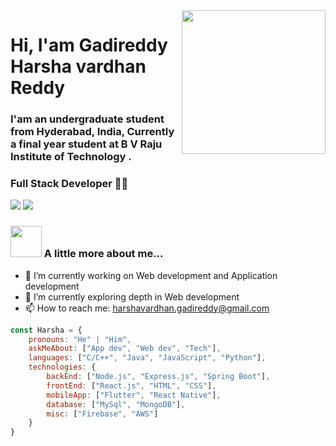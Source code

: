 
<img align='right' src="https://media.giphy.com/media/M9gbBd9nbDrOTu1Mqx/giphy.gif" width="230">

# Hi, I'am Gadireddy Harsha vardhan Reddy

### I'am an undergraduate student from Hyderabad, India, Currently a final year student at B V Raju Institute of Technology .
### Full Stack Developer 👨‍💻

[![](https://img.shields.io/badge/LinkedIn-Harsha%20vardhan%20Reddy%20Gadireddy-blue)](https://www.linkedin.com/in/harsha-vardhan-reddy-gadireddy/)
[![](https://img.shields.io/badge/Gmail-harshavardhan.gadireddy%40gmail.com-red)](mailto:harshavardhan.gadireddy@gmail.com)


### <img src="https://media.giphy.com/media/VgCDAzcKvsR6OM0uWg/giphy.gif" width="50"> A little more about me...  


- 🔭 I’m currently working on Web development and Application development
- 🌱 I’m currently exploring depth in Web development
- 📫 How to reach me: harshavardhan.gadireddy@gmail.com

```javascript
const Harsha = {
    pronouns: "He" | "Him",
    askMeAbout: ["App dev", "Web dev", "Tech"],
    languages: ["C/C++", "Java", "JavaScript", "Python"],
    technologies: {
        backEnd: ["Node.js", "Express.js", "Spring Boot"],
        frontEnd: ["React.js", "HTML", "CSS"],
        mobileApp: ["Flutter", "React Native"],
        database: ["MySql", "MongoDB"],
        misc: ["Firebase", "AWS"]
    }
}
```
